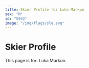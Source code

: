 ```yaml
---
title: Skier Profile for Luka Markun
sex: "M"
id: "5943"
image: "/img/flags/slo.svg" 
---
```


# Skier Profile

This page is for: Luka Markun.
    